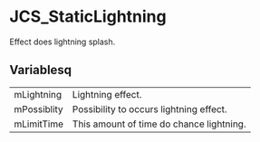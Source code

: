 # JCS_StaticLightning

Effect does lightning splash.


## Variablesq

<table>
  <tr>
    <td>mLightning</td>
    <td>Lightning effect.</td>
  </tr>
  <tr>
    <td>mPossiblity</td>
    <td>Possibility to occurs lightning effect.</td>
  </tr>
  <tr>
    <td>mLimitTime</td>
    <td>This amount of time do chance lightning.</td>
  </tr>
</table>
